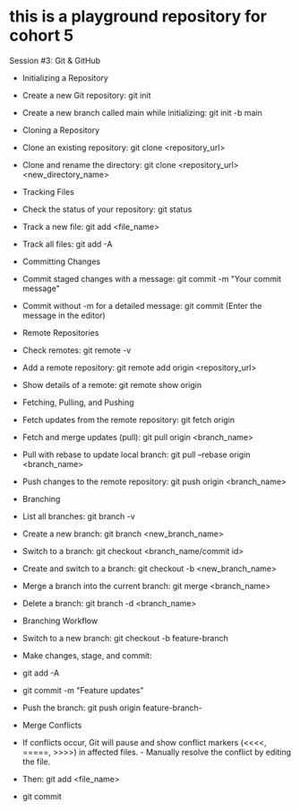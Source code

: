 # this is a playground repository for cohort 5

Session #3: Git & GitHub

- Initializing a Repository
- Create a new Git repository: git init
- Create a new branch called main while initializing: git init -b main
- Cloning a Repository
- Clone an existing repository: git clone <repository_url>
- Clone and rename the directory: git clone <repository_url> <new_directory_name>
- Tracking Files
- Check the status of your repository: git status
- Track a new file: git add <file_name>
- Track all files: git add -A
- Committing Changes
- Commit staged changes with a message: git commit -m "Your commit message"
- Commit without -m for a detailed message: git commit (Enter the message in the editor)
- Remote Repositories
- Check remotes: git remote -v
- Add a remote repository: git remote add origin <repository_url>
- Show details of a remote: git remote show origin
- Fetching, Pulling, and Pushing
- Fetch updates from the remote repository: git fetch origin
- Fetch and merge updates (pull): git pull origin <branch_name>
- Pull with rebase to update local branch: git pull –rebase origin <branch_name>
- Push changes to the remote repository: git push origin <branch_name>
- Branching
- List all branches: git branch -v
- Create a new branch: git branch <new_branch_name>
- Switch to a branch: git checkout <branch_name/commit id>
- Create and switch to a branch: git checkout -b <new_branch_name>
- Merge a branch into the current branch: git merge <branch_name>
- Delete a branch: git branch -d <branch_name>
- Branching Workflow
- Switch to a new branch: git checkout -b feature-branch
- Make changes, stage, and commit:
- git add -A
- git commit -m "Feature updates"
- Push the branch: git push origin feature-branch- 

- Merge Conflicts
- If conflicts occur, Git will pause and show conflict markers (<<<<, =====, >>>>) in affected files. - Manually resolve the conflict by editing the file. 
- Then: git add <file_name>
- git commit
